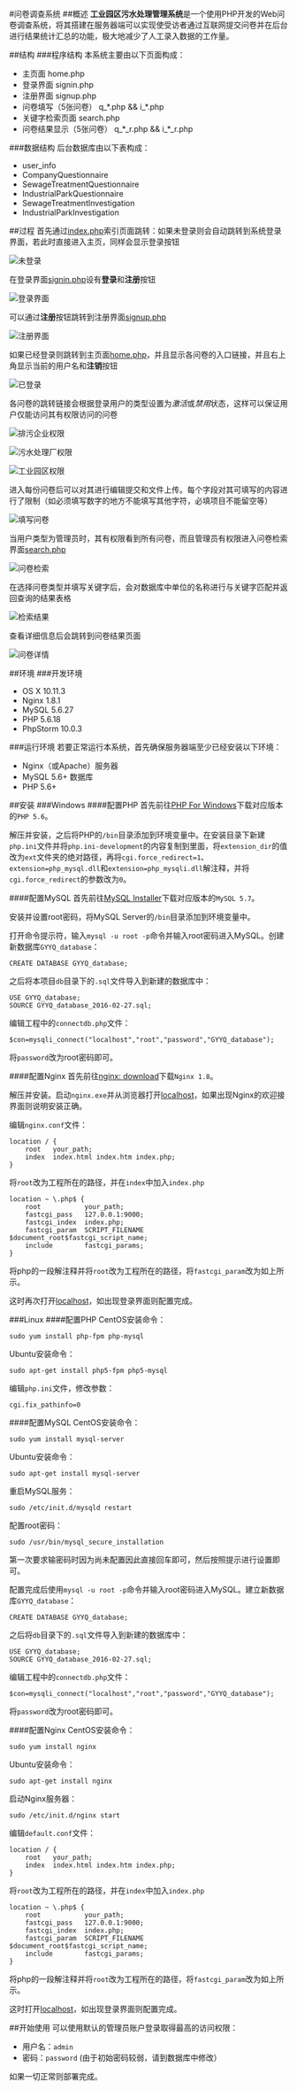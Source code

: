 #问卷调查系统
##概述
**工业园区污水处理管理系统**是一个使用PHP开发的Web问卷调查系统，将其搭建在服务器端可以实现使受访者通过互联网提交问卷并在后台进行结果统计汇总的功能，极大地减少了人工录入数据的工作量。

##结构
###程序结构
本系统主要由以下页面构成：

+ 主页面 home.php
+ 登录界面 signin.php
+ 注册界面 signup.php
+ 问卷填写（5张问卷） q\_\*.php && i\_\*.php
+ 关键字检索页面 search.php
+ 问卷结果显示（5张问卷） q\_\*\_r.php && i\_\*\_r.php

###数据结构
后台数据库由以下表构成：

+ user_info
+ CompanyQuestionnaire
+ SewageTreatmentQuestionnaire
+ IndustrialParkQuestionnaire
+ SewageTreatmentInvestigation
+ IndustrialParkInvestigation

##过程
首先通过[index.php](index.php)索引页面跳转：如果未登录则会自动跳转到系统登录界面，若此时直接进入主页，同样会显示登录按钮

![未登录](./doc/home.png)

在登录界面[signin.php](signin.php)设有**登录**和**注册**按钮

![登录界面](./doc/signin.png)

可以通过**注册**按钮跳转到注册界面[signup.php](signup.php)

![注册界面](./doc/signup.png)

如果已经登录则跳转到主页面[home.php](home.php)，并且显示各问卷的入口链接，并且右上角显示当前的用户名和**注销**按钮

![已登录](./doc/home'.png)

各问卷的跳转链接会根据登录用户的类型设置为*激活*或*禁用*状态，这样可以保证用户仅能访问其有权限访问的问卷

![排污企业权限](./doc/company.png)

![污水处理厂权限](./doc/sewage.png)

![工业园区权限](./doc/park.png)

进入每份问卷后可以对其进行编辑提交和文件上传。每个字段对其可填写的内容进行了限制（如必须填写数字的地方不能填写其他字符，必填项目不能留空等）

![填写问卷](./doc/survey.png)

当用户类型为管理员时，其有权限看到所有问卷，而且管理员有权限进入问卷检索界面[search.php](search.php)

![问卷检索](./doc/search.png)

在选择问卷类型并填写关键字后，会对数据库中单位的名称进行与关键字匹配并返回查询的结果表格

![检索结果](./doc/form.png)

查看详细信息后会跳转到问卷结果页面

![问卷详情](./doc/result.png)

##环境
###开发环境

+ OS X 10.11.3
+ Nginx 1.8.1
+ MySQL 5.6.27
+ PHP 5.6.18
+ PhpStorm 10.0.3

###运行环境
若要正常运行本系统，首先确保服务器端至少已经安装以下环境：

+ Nginx（或Apache）服务器
+ MySQL 5.6+ 数据库
+ PHP 5.6+

##安装
###Windows
####配置PHP
首先前往[PHP For Windows](http://windows.php.net/download#php-5.6)下载对应版本的`PHP 5.6`。

解压并安装，之后将PHP的`/bin`目录添加到环境变量中。在安装目录下新建`php.ini`文件并将`php.ini-development`的内容复制到里面，将`extension_dir`的值改为`ext`文件夹的绝对路径，再将`cgi.force_redirect=1`、`extension=php_mysql.dll`和`extension=php_mysqli.dll`解注释，并将`cgi.force_redirect`的参数改为`0`。

####配置MySQL
首先前往[MySQL Installer](http://dev.mysql.com/downloads/windows/installer/5.7.html)下载对应版本的`MySQL 5.7`。

安装并设置root密码，将MySQL Server的`/bin`目录添加到环境变量中。

打开命令提示符，输入`mysql -u root -p`命令并输入root密码进入MySQL。创建新数据库`GYYQ_database`：

	CREATE DATABASE GYYQ_database;	
	
之后将本项目`db`目录下的`.sql`文件导入到新建的数据库中：

	USE GYYQ_database;
	SOURCE GYYQ_database_2016-02-27.sql;
	
编辑工程中的`connectdb.php`文件：

```
$con=mysqli_connect("localhost","root","password","GYYQ_database");
```

将`password`改为root密码即可。

####配置Nginx
首先前往[nginx: download](http://nginx.org/en/download.html)下载`Nginx 1.8`。

解压并安装。启动`nginx.exe`并从浏览器打开[localhost](http://localhost:80/)，如果出现Nginx的欢迎接界面则说明安装正确。

编辑`nginx.conf`文件：

```
location / {  
    root   your_path;  
    index  index.html index.htm index.php;  
}  
```

将`root`改为工程所在的路径，并在`index`中加入`index.php`

```
location ~ \.php$ {  
    root           your_path;  
    fastcgi_pass   127.0.0.1:9000;  
    fastcgi_index  index.php;  
    fastcgi_param  SCRIPT_FILENAME  $document_root$fastcgi_script_name;  
    include        fastcgi_params;  
}  
```

将php的一段解注释并将`root`改为工程所在的路径，将`fastcgi_param`改为如上所示。

这时再次打开[localhost](http://localhost:80/)，如出现登录界面则配置完成。

###Linux
####配置PHP
CentOS安装命令：
	
	sudo yum install php-fpm php-mysql
	
Ubuntu安装命令：

	sudo apt-get install php5-fpm php5-mysql
	
编辑`php.ini`文件，修改参数：

	cgi.fix_pathinfo=0
	
####配置MySQL
CentOS安装命令：

	sudo yum install mysql-server
	
Ubuntu安装命令：

	sudo apt-get install mysql-server
	
重启MySQL服务：
	
	sudo /etc/init.d/mysqld restart
	
配置root密码：

	sudo /usr/bin/mysql_secure_installation
	
第一次要求输密码时因为尚未配置因此直接回车即可，然后按照提示进行设置即可。

配置完成后使用`mysql -u root -p`命令并输入root密码进入MySQL。建立新数据库`GYYQ_database`：

	CREATE DATABASE GYYQ_database;	
	
之后将`db`目录下的`.sql`文件导入到新建的数据库中：

	USE GYYQ_database;
	SOURCE GYYQ_database_2016-02-27.sql;
	
编辑工程中的`connectdb.php`文件：

```
$con=mysqli_connect("localhost","root","password","GYYQ_database");
```

将`password`改为root密码即可。
	
####配置Nginx
CentOS安装命令：

	sudo yum install nginx
	
Ubuntu安装命令：

	sudo apt-get install nginx
	
启动Nginx服务器：

	sudo /etc/init.d/nginx start
	
编辑`default.conf`文件：

```
location / {  
    root   your_path;  
    index  index.html index.htm index.php;  
}  
```

将`root`改为工程所在的路径，并在`index`中加入`index.php`

```
location ~ \.php$ {  
    root           your_path;  
    fastcgi_pass   127.0.0.1:9000;  
    fastcgi_index  index.php;  
    fastcgi_param  SCRIPT_FILENAME  $document_root$fastcgi_script_name;  
    include        fastcgi_params;  
}  
```

将php的一段解注释并将`root`改为工程所在的路径，将`fastcgi_param`改为如上所示。

这时打开[localhost](http://localhost:80/)，如出现登录界面则配置完成。

##开始使用
可以使用默认的管理员账户登录取得最高的访问权限：

+ 用户名：`admin`
+ 密码：`password` (由于初始密码较弱，请到数据库中修改）

如果一切正常则部署完成。
